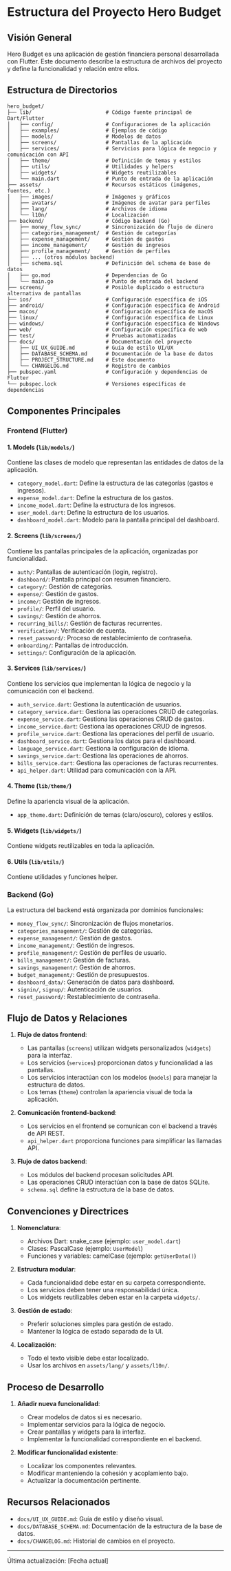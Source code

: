# Estructura del Proyecto Hero Budget

## Visión General

Hero Budget es una aplicación de gestión financiera personal desarrollada con Flutter. Este documento describe la estructura de archivos del proyecto y define la funcionalidad y relación entre ellos.

## Estructura de Directorios

```
hero_budget/
├── lib/                        # Código fuente principal de Dart/Flutter
│   ├── config/                 # Configuraciones de la aplicación
│   ├── examples/               # Ejemplos de código
│   ├── models/                 # Modelos de datos
│   ├── screens/                # Pantallas de la aplicación
│   ├── services/               # Servicios para lógica de negocio y comunicación con API
│   ├── theme/                  # Definición de temas y estilos
│   ├── utils/                  # Utilidades y helpers
│   ├── widgets/                # Widgets reutilizables
│   └── main.dart               # Punto de entrada de la aplicación
├── assets/                     # Recursos estáticos (imágenes, fuentes, etc.)
│   ├── images/                 # Imágenes y gráficos
│   ├── avatars/                # Imágenes de avatar para perfiles
│   ├── lang/                   # Archivos de idioma
│   └── l10n/                   # Localización
├── backend/                    # Código backend (Go)
│   ├── money_flow_sync/        # Sincronización de flujo de dinero
│   ├── categories_management/  # Gestión de categorías
│   ├── expense_management/     # Gestión de gastos
│   ├── income_management/      # Gestión de ingresos
│   ├── profile_management/     # Gestión de perfiles
│   ├── ... (otros módulos backend)
│   ├── schema.sql              # Definición del schema de base de datos
│   ├── go.mod                  # Dependencias de Go
│   └── main.go                 # Punto de entrada del backend
├── screens/                    # Posible duplicado o estructura alternativa de pantallas
├── ios/                        # Configuración específica de iOS
├── android/                    # Configuración específica de Android
├── macos/                      # Configuración específica de macOS
├── linux/                      # Configuración específica de Linux
├── windows/                    # Configuración específica de Windows
├── web/                        # Configuración específica de web
├── test/                       # Pruebas automatizadas
├── docs/                       # Documentación del proyecto
│   ├── UI_UX_GUIDE.md          # Guía de estilo UI/UX
│   ├── DATABASE_SCHEMA.md      # Documentación de la base de datos
│   ├── PROJECT_STRUCTURE.md    # Este documento
│   └── CHANGELOG.md            # Registro de cambios
├── pubspec.yaml                # Configuración y dependencias de Flutter
└── pubspec.lock                # Versiones específicas de dependencias
```

## Componentes Principales

### Frontend (Flutter)

#### 1. Models (`lib/models/`)
Contiene las clases de modelo que representan las entidades de datos de la aplicación.

- `category_model.dart`: Define la estructura de las categorías (gastos e ingresos).
- `expense_model.dart`: Define la estructura de los gastos.
- `income_model.dart`: Define la estructura de los ingresos.
- `user_model.dart`: Define la estructura de los usuarios.
- `dashboard_model.dart`: Modelo para la pantalla principal del dashboard.

#### 2. Screens (`lib/screens/`)
Contiene las pantallas principales de la aplicación, organizadas por funcionalidad.

- `auth/`: Pantallas de autenticación (login, registro).
- `dashboard/`: Pantalla principal con resumen financiero.
- `category/`: Gestión de categorías.
- `expense/`: Gestión de gastos.
- `income/`: Gestión de ingresos.
- `profile/`: Perfil del usuario.
- `savings/`: Gestión de ahorros.
- `recurring_bills/`: Gestión de facturas recurrentes.
- `verification/`: Verificación de cuenta.
- `reset_password/`: Proceso de restablecimiento de contraseña.
- `onboarding/`: Pantallas de introducción.
- `settings/`: Configuración de la aplicación.

#### 3. Services (`lib/services/`)
Contiene los servicios que implementan la lógica de negocio y la comunicación con el backend.

- `auth_service.dart`: Gestiona la autenticación de usuarios.
- `category_service.dart`: Gestiona las operaciones CRUD de categorías.
- `expense_service.dart`: Gestiona las operaciones CRUD de gastos.
- `income_service.dart`: Gestiona las operaciones CRUD de ingresos.
- `profile_service.dart`: Gestiona las operaciones del perfil de usuario.
- `dashboard_service.dart`: Gestiona los datos para el dashboard.
- `language_service.dart`: Gestiona la configuración de idioma.
- `savings_service.dart`: Gestiona las operaciones de ahorros.
- `bills_service.dart`: Gestiona las operaciones de facturas recurrentes.
- `api_helper.dart`: Utilidad para comunicación con la API.

#### 4. Theme (`lib/theme/`)
Define la apariencia visual de la aplicación.

- `app_theme.dart`: Definición de temas (claro/oscuro), colores y estilos.

#### 5. Widgets (`lib/widgets/`)
Contiene widgets reutilizables en toda la aplicación.

#### 6. Utils (`lib/utils/`)
Contiene utilidades y funciones helper.

### Backend (Go)

La estructura del backend está organizada por dominios funcionales:

- `money_flow_sync/`: Sincronización de flujos monetarios.
- `categories_management/`: Gestión de categorías.
- `expense_management/`: Gestión de gastos.
- `income_management/`: Gestión de ingresos.
- `profile_management/`: Gestión de perfiles de usuario.
- `bills_management/`: Gestión de facturas.
- `savings_management/`: Gestión de ahorros.
- `budget_management/`: Gestión de presupuestos.
- `dashboard_data/`: Generación de datos para dashboard.
- `signin/`, `signup/`: Autenticación de usuarios.
- `reset_password/`: Restablecimiento de contraseña.

## Flujo de Datos y Relaciones

1. **Flujo de datos frontend**:
   - Las pantallas (`screens`) utilizan widgets personalizados (`widgets`) para la interfaz.
   - Los servicios (`services`) proporcionan datos y funcionalidad a las pantallas.
   - Los servicios interactúan con los modelos (`models`) para manejar la estructura de datos.
   - Los temas (`theme`) controlan la apariencia visual de toda la aplicación.

2. **Comunicación frontend-backend**:
   - Los servicios en el frontend se comunican con el backend a través de API REST.
   - `api_helper.dart` proporciona funciones para simplificar las llamadas API.

3. **Flujo de datos backend**:
   - Los módulos del backend procesan solicitudes API.
   - Las operaciones CRUD interactúan con la base de datos SQLite.
   - `schema.sql` define la estructura de la base de datos.

## Convenciones y Directrices

1. **Nomenclatura**:
   - Archivos Dart: snake_case (ejemplo: `user_model.dart`)
   - Clases: PascalCase (ejemplo: `UserModel`)
   - Funciones y variables: camelCase (ejemplo: `getUserData()`)

2. **Estructura modular**:
   - Cada funcionalidad debe estar en su carpeta correspondiente.
   - Los servicios deben tener una responsabilidad única.
   - Los widgets reutilizables deben estar en la carpeta `widgets/`.

3. **Gestión de estado**:
   - Preferir soluciones simples para gestión de estado.
   - Mantener la lógica de estado separada de la UI.

4. **Localización**:
   - Todo el texto visible debe estar localizado.
   - Usar los archivos en `assets/lang/` y `assets/l10n/`.

## Proceso de Desarrollo

1. **Añadir nueva funcionalidad**:
   - Crear modelos de datos si es necesario.
   - Implementar servicios para la lógica de negocio.
   - Crear pantallas y widgets para la interfaz.
   - Implementar la funcionalidad correspondiente en el backend.

2. **Modificar funcionalidad existente**:
   - Localizar los componentes relevantes.
   - Modificar manteniendo la cohesión y acoplamiento bajo.
   - Actualizar la documentación pertinente.

## Recursos Relacionados

- `docs/UI_UX_GUIDE.md`: Guía de estilo y diseño visual.
- `docs/DATABASE_SCHEMA.md`: Documentación de la estructura de la base de datos.
- `docs/CHANGELOG.md`: Historial de cambios en el proyecto.

---
Última actualización: [Fecha actual] 